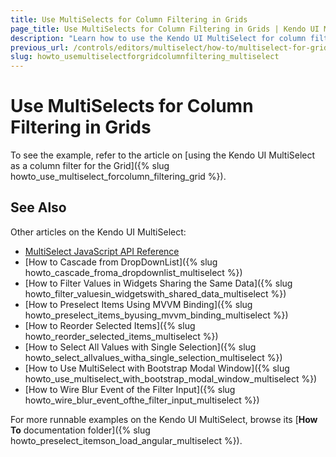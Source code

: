 ```yaml
---
title: Use MultiSelects for Column Filtering in Grids
page_title: Use MultiSelects for Column Filtering in Grids | Kendo UI MultiSelect
description: "Learn how to use the Kendo UI MultiSelect for column filtering in the Kendo UI Grid widget."
previous_url: /controls/editors/multiselect/how-to/multiselect-for-grid-column-filtering
slug: howto_usemultiselectforgridcolumnfiltering_multiselect
---
```


# Use MultiSelects for Column Filtering in Grids

To see the example, refer to the article on [using the Kendo UI MultiSelect as a column filter for the Grid]({% slug howto_use_multiselect_forcolumn_filtering_grid %}).

## See Also

Other articles on the Kendo UI MultiSelect:

* [MultiSelect JavaScript API Reference](/api/javascript/ui/multiselect)
* [How to Cascade from DropDownList]({% slug howto_cascade_froma_dropdownlist_multiselect %})
* [How to Filter Values in Widgets Sharing the Same Data]({% slug howto_filter_valuesin_widgetswith_shared_data_multiselect %})
* [How to Preselect Items Using MVVM Binding]({% slug howto_preselect_items_byusing_mvvm_binding_multiselect %})
* [How to Reorder Selected Items]({% slug howto_reorder_selected_items_multiselect %})
* [How to Select All Values with Single Selection]({% slug howto_select_allvalues_witha_single_selection_multiselect %})
* [How to Use MultiSelect with Bootstrap Modal Window]({% slug howto_use_multiselect_with_bootstrap_modal_window_multiselect %})
* [How to Wire Blur Event of the Filter Input]({% slug howto_wire_blur_event_ofthe_filtеr_input_multiselect %})

For more runnable examples on the Kendo UI MultiSelect, browse its [**How To** documentation folder]({% slug howto_preselect_itemson_load_angular_multiselect %}).
